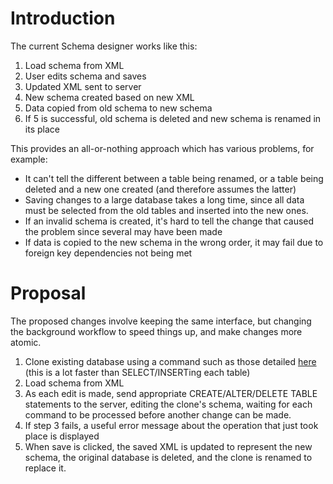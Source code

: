 # Introduction #

The current Schema designer works like this:
  1. Load schema from XML
  1. User edits schema and saves
  1. Updated XML sent to server
  1. New schema created based on new XML
  1. Data copied from old schema to new schema
  1. If 5 is successful, old schema is deleted and new schema is renamed in its place

This provides an all-or-nothing approach which has various problems, for example:
  * It can't tell the different between a table being renamed, or a table being deleted and a new one created (and therefore assumes the latter)
  * Saving changes to a large database takes a long time, since all data must be selected from the old tables and inserted into the new ones.
  * If an invalid schema is created, it's hard to tell the change that caused the problem since several may have been made
  * If data is copied to the new schema in the wrong order, it may fail due to foreign key dependencies not being met

# Proposal #

The proposed changes involve keeping the same interface, but changing the background workflow to speed things up, and make changes more atomic.
  1. Clone existing database using a command such as those detailed [here](http://stackoverflow.com/questions/876522/creating-a-copy-of-a-database-in-postgres) (this is a lot faster than SELECT/INSERTing each table)
  1. Load schema from XML
  1. As each edit is made, send appropriate CREATE/ALTER/DELETE TABLE statements to the server, editing the clone's schema, waiting for each command to be processed before another change can be made.
  1. If step 3 fails, a useful error message about the operation that just took place is displayed
  1. When save is clicked, the saved XML is updated to represent the new schema, the original database is deleted, and the clone is renamed to replace it.